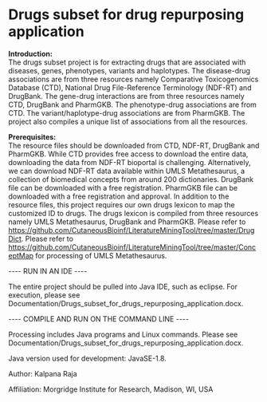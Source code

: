 # **Drugs subset for drug repurposing application**

**Introduction:**    
The drugs subset project is for extracting drugs that are associated with diseases, genes, phenotypes, variants and haplotypes. The disease-drug associations are from three resources namely Comparative Toxicogenomics Database (CTD), National Drug File-Reference Terminology (NDF-RT) and DrugBank. The gene-drug interactions are from three resources namely CTD, DrugBank and PharmGKB. The phenotype-drug associations are from CTD. The variant/haplotype-drug associations are from PharmGKB. The project also compiles a unique list of associations from all the resources.

**Prerequisites:**   
The resource files should be downloaded from CTD, NDF-RT, DrugBank and PharmGKB. While CTD provides free access to download the entire data, downloading the data from NDF-RT bioportal is challenging. Alternatively, we can download NDF-RT data available within UMLS Metathesaurus, a collection of biomedical concepts from around 200 dictionaries. DrugBank file can be downloaded with a free registration. PharmGKB file can be downloaded with a free registration and approval. In addition to the resource files, this project requires our own drugs lexicon to map the customized ID to drugs. The drugs lexicon is compiled from three resources namely UMLS Metathesaurus, DrugBank and PharmGKB. Please refer to https://github.com/CutaneousBioinf/LiteratureMiningTool/tree/master/DrugDict. Please refer to https://github.com/CutaneousBioinf/LiteratureMiningTool/tree/master/ConceptMap for processing of UMLS Metathesaurus. 

---- RUN IN AN IDE ----   

The entire project should be pulled into Java IDE, such as eclipse. For execution, please see Documentation/Drugs_subset_for_drugs_repurposing_application.docx.   

---- COMPILE AND RUN ON THE COMMAND LINE ----   

Processing includes Java programs and Linux commands. Please see Documentation/Drugs_subset_for_drugs_repurposing_application.docx.   

Java version used for development: JavaSE-1.8.  

Author: Kalpana Raja  

Affiliation: Morgridge Institute for Research, Madison, WI, USA
